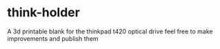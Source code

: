 # think-holder
A 3d printable blank for the thinkpad t420 optical drive
feel free to make improvements and publish them

